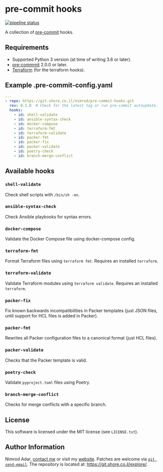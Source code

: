 # pre-commit hooks

[![pipeline status](https://git.shore.co.il/nimrod/pre-commit-hooks/badges/main/pipeline.svg)](https://git.shore.co.il/nimrod/pre-commit-hooks/-/commits/main)

A collection of [pre-commit](https://pre-commit.com/) hooks.

## Requirements

- Supported Python 3 version (at time of writing 3.6 or later).
- [pre-commmit](https://pre-commit.com/) 2.0.0 or later.
- [Terraform](https://www.terraform.io/) (for the terraform hooks).

## Example .pre-commit-config.yaml

```yaml
---
- repo: https://git.shore.co.il/nimrod/pre-commit-hooks.git
  rev: 0.1.0  # Check for the latest tag or run pre-commit autoupdate.
  hooks:
    - id: shell-validate
    - id: ansible-syntax-check
    - id: docker-compose
    - id: terraform-fmt
    - id: terraform-validate
    - id: packer-fmt
    - id: packer-fix
    - id: packer-validate
    - id: poetry-check
    - id: branch-merge-conflict
```

## Available hooks

### `shell-validate`

Check shell scripts with `/bin/sh -en`.

### `ansible-syntax-check`

Check Ansible playbooks for syntax errors.

### `docker-compose`

Validate the Docker Compose file using docker-compose config.

### `terraform-fmt`

Format Terraform files using `terraform fmt`.
Requires an installed `terraform`.

### `terraform-validate`

Validate Terraform modules using `terraform validate`.
Requires an installed `terraform`.

### `packer-fix`

Fix known backwards incompatibilities in Packer templates (just JSON files,
until support for HCL files is added in Packer).

### `packer-fmt`

Rewrites all Packer configuration files to a canonical format (just HCL files).

### `packer-validate`

Checks that the Packer template is valid.

### `poetry-check`

Validate `pyproject.toml` files using Poetry.

### `branch-merge-conflict`

Checks for merge conflicts with a specific branch.

## License

This software is licensed under the MIT license (see `LICENSE.txt`).

## Author Information

Nimrod Adar, [contact me](mailto:nimrod@shore.co.il) or visit my
[website](https://www.shore.co.il/). Patches are welcome via
[`git send-email`](http://git-scm.com/book/en/v2/Git-Commands-Email). The repository
is located at: <https://git.shore.co.il/explore/>.
